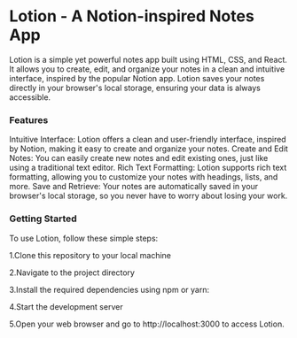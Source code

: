 
# Lotion - A Notion-inspired Notes App


Lotion is a simple yet powerful notes app built using HTML, CSS, and React. It allows you to create, edit, and organize your notes in a clean and intuitive interface, inspired by the popular Notion app. Lotion saves your notes directly in your browser's local storage, ensuring your data is always accessible.

### Features

Intuitive Interface: Lotion offers a clean and user-friendly interface, inspired by Notion, making it easy to create and organize your notes.
Create and Edit Notes: You can easily create new notes and edit existing ones, just like using a traditional text editor.
Rich Text Formatting: Lotion supports rich text formatting, allowing you to customize your notes with headings, lists, and more.
Save and Retrieve: Your notes are automatically saved in your browser's local storage, so you never have to worry about losing your work.



### Getting Started

To use Lotion, follow these simple steps:

1.Clone this repository to your local machine

2.Navigate to the project directory

3.Install the required dependencies using npm or yarn:

4.Start the development server

5.Open your web browser and go to http://localhost:3000 to access Lotion.

